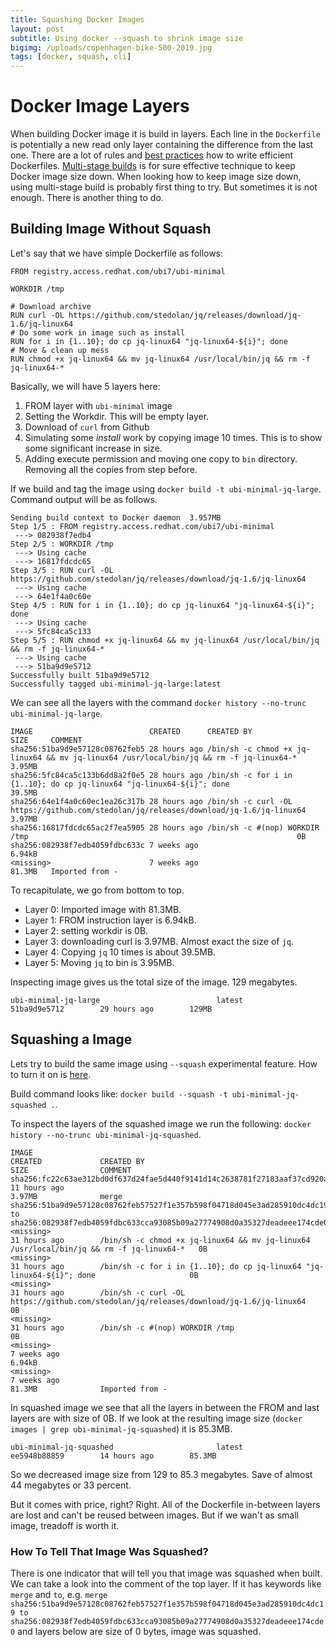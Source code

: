 ```yaml
---
title: Squashing Docker Images
layout: post
subtitle: Using docker --squash to shrink image size
bigimg: /uploads/copenhagen-bike-500-2019.jpg
tags: [docker, squash, cli]
---
```


# Docker Image Layers

When building Docker image it is build in layers. Each line in the `Dockerfile` is potentially a new read only layer
containing the difference from the last one. There are a lot of rules and [best practices](https://docs.docker.com/develop/develop-images/dockerfile_best-practices/) how to write efficient Dockerfiles. 
[Multi-stage builds](https://docs.docker.com/develop/develop-images/multistage-build/) is for sure effective technique 
to keep Docker image size down.
When looking how to keep image size down, using multi-stage build is probably first thing to try. 
But sometimes it is not enough. There is another thing to do. 

## Building Image Without Squash

Let's say that we have simple Dockerfile as follows: 

```
FROM registry.access.redhat.com/ubi7/ubi-minimal

WORKDIR /tmp

# Download archive
RUN curl -OL https://github.com/stedolan/jq/releases/download/jq-1.6/jq-linux64
# Do some work in image such as install
RUN for i in {1..10}; do cp jq-linux64 "jq-linux64-${i}"; done
# Move & clean up mess
RUN chmod +x jq-linux64 && mv jq-linux64 /usr/local/bin/jq && rm -f jq-linux64-*
```

Basically, we will have 5 layers here:

 1. FROM layer with `ubi-minimal` image
 1. Setting the Workdir. This will be empty layer.
 1. Download of `curl` from Github
 1. Simulating some _install_ work by copying image 10 times. This is to show some significant increase in size. 
 1. Adding execute permission and moving one copy to `bin` directory. Removing all the copies from step before.

If we build and tag the image using `docker build -t ubi-minimal-jq-large`.
Command output will be as follows.

```
Sending build context to Docker daemon  3.957MB
Step 1/5 : FROM registry.access.redhat.com/ubi7/ubi-minimal
 ---> 082938f7edb4
Step 2/5 : WORKDIR /tmp
 ---> Using cache
 ---> 16817fdcdc65
Step 3/5 : RUN curl -OL https://github.com/stedolan/jq/releases/download/jq-1.6/jq-linux64
 ---> Using cache
 ---> 64e1f4a0c60e
Step 4/5 : RUN for i in {1..10}; do cp jq-linux64 "jq-linux64-${i}"; done
 ---> Using cache
 ---> 5fc84ca5c133
Step 5/5 : RUN chmod +x jq-linux64 && mv jq-linux64 /usr/local/bin/jq && rm -f jq-linux64-*
 ---> Using cache
 ---> 51ba9d9e5712
Successfully built 51ba9d9e5712
Successfully tagged ubi-minimal-jq-large:latest
```

We can see all the layers with the command `docker history --no-trunc ubi-minimal-jq-large`.

```
IMAGE                          CREATED      CREATED BY                                                                                SIZE     COMMENT
sha256:51ba9d9e57128c08762feb5 28 hours ago /bin/sh -c chmod +x jq-linux64 && mv jq-linux64 /usr/local/bin/jq && rm -f jq-linux64-*   3.95MB
sha256:5fc84ca5c133b6dd8a2f0e5 28 hours ago /bin/sh -c for i in {1..10}; do cp jq-linux64 "jq-linux64-${i}"; done                     39.5MB
sha256:64e1f4a0c60ec1ea26c317b 28 hours ago /bin/sh -c curl -OL https://github.com/stedolan/jq/releases/download/jq-1.6/jq-linux64    3.97MB
sha256:16817fdcdc65ac2f7ea5905 28 hours ago /bin/sh -c #(nop) WORKDIR /tmp                                                            0B
sha256:082938f7edb4059fdbc633c 7 weeks ago                                                                                            6.94kB
<missing>                      7 weeks ago                                                                                            81.3MB   Imported from -
```

To recapitulate, we go from bottom to top. 

 - Layer 0: Imported image with 81.3MB.
 - Layer 1: FROM instruction layer is 6.94kB.
 - Layer 2: setting workdir is 0B. 
 - Layer 3: downloading curl is 3.97MB. Almost exact the size of `jq`. 
 - Layer 4: Copying `jq` 10 times is about 39.5MB. 
 - Layer 5: Moving `jq` to bin is 3.95MB. 

Inspecting image gives us the total size of the image. 129 megabytes.

```
ubi-minimal-jq-large                          latest                                    51ba9d9e5712        29 hours ago        129MB
```

## Squashing a Image

Lets try to build the same image using `--squash` experimental feature. How to turn it on is [here](https://mresetar.github.io/2020-03-18-how-to-enable-docker-experimental-mode-on-windows/).

Build command looks like: `docker build --squash -t ubi-minimal-jq-squashed .`.

To inspect the layers of the squashed image we run the following: `docker history --no-trunc ubi-minimal-jq-squashed`.

```
IMAGE                                                                     CREATED             CREATED BY                                                                                SIZE                COMMENT
sha256:fc22c63ae312bd0df637d24fae5d440f9141d14c2638781f27183aaf37cd920a   11 hours ago                                                                                                  3.97MB              merge sha256:51ba9d9e57128c08762feb57527f1e357b598f04718d045e3ad285910dc4dc19 to sha256:082938f7edb4059fdbc633cca93085b09a27774908d0a35327deadeee174cde0
<missing>                                                                 31 hours ago        /bin/sh -c chmod +x jq-linux64 && mv jq-linux64 /usr/local/bin/jq && rm -f jq-linux64-*   0B
<missing>                                                                 31 hours ago        /bin/sh -c for i in {1..10}; do cp jq-linux64 "jq-linux64-${i}"; done                     0B
<missing>                                                                 31 hours ago        /bin/sh -c curl -OL https://github.com/stedolan/jq/releases/download/jq-1.6/jq-linux64    0B
<missing>                                                                 31 hours ago        /bin/sh -c #(nop) WORKDIR /tmp                                                            0B
<missing>                                                                 7 weeks ago                                                                                                   6.94kB
<missing>                                                                 7 weeks ago                                                                                                   81.3MB              Imported from -
```

In squashed image we see that all the layers in between the FROM and last layers are with size of 0B. If we look
at the resulting image size (`docker images | grep ubi-minimal-jq-squashed`) it is 85.3MB.

```
ubi-minimal-jq-squashed                       latest                                    ee5948b88859        14 hours ago        85.3MB
```

So we decreased image size from 129 to 85.3 megabytes. Save of almost 44 megabytes or 33 percent.

But it comes with price, right? Right. All of the Dockerfile in-between layers are lost and can't be reused 
between images. But if we wan't as small image, treadoff is worth it. 

### How To Tell That Image Was Squashed?

There is one indicator that will tell you that image was squashed when built. 
We can take a look into the comment of the top layer. If it has keywords like `merge` and `to`, 
e.g. `merge sha256:51ba9d9e57128c08762feb57527f1e357b598f04718d045e3ad285910dc4dc19 to sha256:082938f7edb4059fdbc633cca93085b09a27774908d0a35327deadeee174cde0` and layers below are size of 0 bytes, image 
was squashed. 
